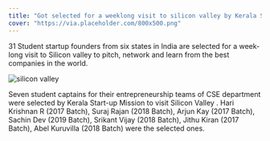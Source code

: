 ```yaml
---
title: "Got selected for a weeklong visit to silicon valley by Kerala Start-up mission"
cover: "https://via.placeholder.com/800x500.png"
---
```

31 Student startup founders from six states in India are selected for a week-long visit to Silicon valley to pitch, network and learn from the best companies in the world.

![silicon valley](https://user-images.githubusercontent.com/34481775/88484420-04231300-cf8c-11ea-9489-891f06048477.png)

Seven student captains for their entrepreneurship teams of CSE department were selected by Kerala Start-up Mission to visit Silicon Valley . Hari Krishnan R (2017 Batch), Suraj Rajan (2018 Batch), Arjun Kay (2017 Batch), Sachin Dev (2019 Batch), Srikant Vijay (2018 Batch), Jithu Kiran (2017 Batch), Abel Kuruvilla (2018 Batch) were the selected ones.
